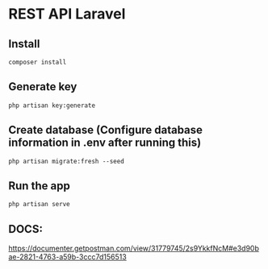 <h1>REST API Laravel</h1>

## Install
    composer install
## Generate key
    php artisan key:generate
## Create database (Configure database information in .env after running this)
    php artisan migrate:fresh --seed
## Run the app
    php artisan serve
<h2>DOCS:</h2>
<a target="_blank" href="https://documenter.getpostman.com/view/31779745/2s9YkkfNcM#e3d90bae-2821-4763-a59b-3ccc7d156513">https://documenter.getpostman.com/view/31779745/2s9YkkfNcM#e3d90bae-2821-4763-a59b-3ccc7d156513</a>
